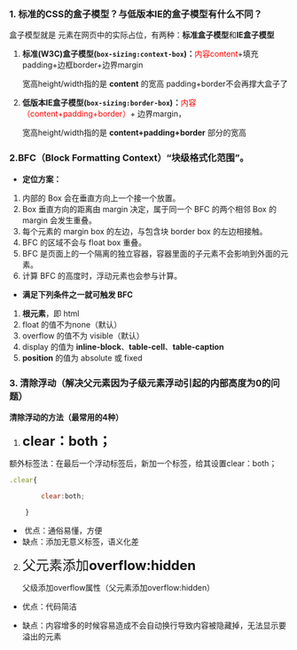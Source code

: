 ### 1. 标准的CSS的盒子模型？与低版本IE的盒子模型有什么不同？

盒子模型就是 元素在网页中的实际占位，有两种：**标准盒子模型**和**IE盒子模型**

1. **标准(W3C)盒子模型(`box-sizing:context-box`)：**<font color= 'red'>内容content</font>+填充padding+边框border+边界margin

   宽高height/width指的是 **content** 的宽高 padding+border不会再撑大盒子了

2. **低版本IE盒子模型(`box-sizing:border-box`)：**<font color= 'red'>内容（content+padding+border）</font>+ 边界margin，

   宽高height/width指的是 **content+padding+border** 部分的宽高

### 2.BFC（Block Formatting Context）“块级格式化范围”。

+ **定位方案：**

1. 内部的 Box 会在垂直方向上一个接一个放置。
2. Box 垂直方向的距离由 margin 决定，属于同一个 BFC 的两个相邻 Box 的 margin 会发生重叠。
3. 每个元素的 margin box 的左边，与包含块 border box 的左边相接触。
4. BFC 的区域不会与 float box 重叠。
5. BFC 是页面上的一个隔离的独立容器，容器里面的子元素不会影响到外面的元素。
6. 计算 BFC 的高度时，浮动元素也会参与计算。

+ **满足下列条件之一就可触发 BFC**

1. **根元素**，即 html
2. float 的值不为none（默认）
3. overflow 的值不为 visible（默认）
4. display 的值为 **inline-block**、**table-cell**、**table-caption**
5. **position** 的值为 absolute 或 fixed

### 3. 清除浮动（**解决父元素因为子级元素浮动引起的内部高度为0的问题**）

**清除浮动的方法（最常用的4种）**

1. <font size='5px'>**clear：both；**</font>

额外标签法：在最后一个浮动标签后，新加一个标签，给其设置clear：both；

```js
.clear{

        clear:both;

    }
```

+ ​	 优点：通俗易懂，方便 
+ 缺点：添加无意义标签，语义化差

2. <font size='5px'>父元素添加**overflow:hidden**</font>

   父级添加overflow属性（父元素添加overflow:hidden）

+ 优点：代码简洁

+ 缺点：内容增多的时候容易造成不会自动换行导致内容被隐藏掉，无法显示要溢出的元素